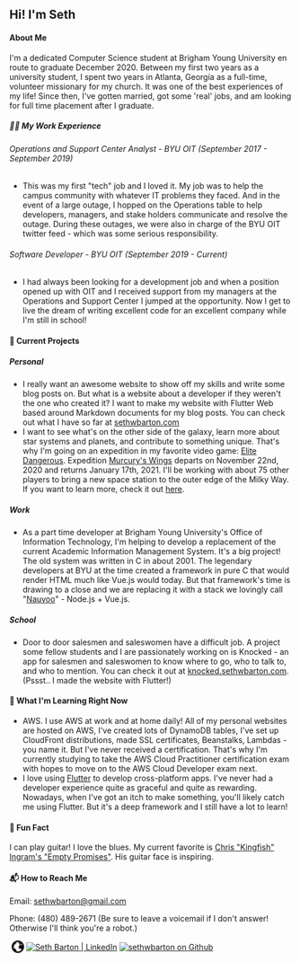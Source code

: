 ## Hi! I'm Seth

#### About Me

I'm a dedicated Computer Science student at Brigham Young University en route to graduate December 2020. Between my first two years as a university student, I spent two years in Atlanta, Georgia as a full-time, volunteer missionary for my church. It was one of the best experiences of my life! Since then, I've gotten married, got some 'real' jobs, and am looking for full time placement after I graduate. 

##### 👩‍🚀 My Work Experience 

###### Operations and Support Center Analyst - BYU OIT (September 2017 - September 2019)

- This was my first "tech" job and I loved it. My job was to help the campus community with whatever IT problems they faced. And in the event of a large outage, I hopped on the Operations table to help developers, managers, and stake holders communicate and resolve the outage. During these outages, we were also in charge of the BYU OIT twitter feed - which was some serious responsibility. 

###### Software Developer - BYU OIT (September 2019 - Current)

- I had always been looking for a development job and when a position opened up with OIT and I received support from my managers at the Operations and Support Center I jumped at the opportunity. Now I get to live the dream of writing excellent code for an excellent company while I'm still in school! 

#### 🔭 Current Projects 

##### Personal

- I really want an awesome website to show off my skills and write some blog posts on. But what is a website about a developer if they weren't the one who created it? I want to make my website with Flutter Web based around Markdown documents for my blog posts. You can check out what I have so far at [sethwbarton.com](https://sethwbarton.com)
- I want to see what's on the other side of the galaxy, learn more about star systems and planets, and contribute to something unique. That's why I'm going on an expedition in my favorite video game: [Elite Dangerous](https://www.elitedangerous.com/). Expedition [Murcury's Wings](https://en.wikipedia.org/wiki/Mercury_(mythology)) departs on November 22nd, 2020 and returns January 17th, 2021. I'll be working with about 75 other players to bring a new space station to the outer edge of the Milky Way. If you want to learn more, check it out [here](https://www.edsm.net/en/expeditions/summary/id/111/name/Expedition+Mercury%27s+Wings+%5BDSSA%5D). 

##### Work

- As a part time developer at Brigham Young University's Office of Information Technology, I'm helping to develop a replacement of the current Academic Information Management System. It's a big project! The old system was written in C in about 2001. The legendary developers at BYU at the time created a framework in pure C that would render HTML much like Vue.js would today. But that framework's time is drawing to a close and we are replacing it with a stack we lovingly call "[Nauvoo](https://en.wikipedia.org/wiki/Nauvoo,_Illinois)" - Node.js + Vue.js. 

##### School

- Door to door salesmen and saleswomen have a difficult job. A project some fellow students and I are passionately working on is Knocked - an app for salesmen and saleswomen to know where to go, who to talk to, and who to mention. You can check it out at [knocked.sethwbarton.com](https://knocked.sethwbarton.com). (Pssst.. I made the website with Flutter!)

#### 🌱 What I'm Learning Right Now 

- AWS. I use AWS at work and at home daily! All of my personal websites are hosted on AWS, I've created lots of DynamoDB tables, I've set up CloudFront distributions, made SSL certificates, Beanstalks, Lambdas - you name it.  But I've never received a certification. That's why I'm currently studying to take the AWS Cloud Practitioner certification exam with hopes to move on to the AWS Cloud Developer exam next. 
- I love using [Flutter](https://flutter.dev/) to develop cross-platform apps. I've never had a developer experience quite as graceful and quite as rewarding. Nowadays, when I've got an itch to make something, you'll likely catch me using Flutter. But it's a deep framework and I still have a lot to learn! 

#### 🎸 Fun Fact 

I can play guitar! I love the blues. My current favorite is [Chris "Kingfish" Ingram's "Empty Promises"](https://www.youtube.com/watch?v=K-nTAgOMK7w). His guitar face is inspiring. 

#### 📬 How to Reach Me

Email: sethwbarton@gmail.com

Phone: (480) 489-2671 (Be sure to leave a voicemail if I don't answer! Otherwise I'll think you're a robot.)

​																					[<img align="center" alt="sethwbarton.com" width="22px" src="https://raw.githubusercontent.com/iconic/open-iconic/master/svg/globe.svg" />][website] [<img align="center" alt="Seth Barton | LinkedIn" width="22px" src="https://cdn.jsdelivr.net/npm/simple-icons@v3/icons/linkedin.svg" />][linkedin] [<img align="center" alt="sethwbarton on Github" width="22px" src="https://cdn.jsdelivr.net/npm/simple-icons@v3/icons/github.svg" />][github]





[website]: https://sethwbarton.com
[linkedin]: https://www.linkedin.com/in/seth-barton-828787156/
[github]: https://github.com/sethwbarton
